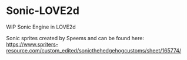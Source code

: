 # Sonic-LOVE2d
WIP Sonic Engine in LOVE2d

Sonic sprites created by Speems and can be found here: https://www.spriters-resource.com/custom_edited/sonicthehedgehogcustoms/sheet/165774/
